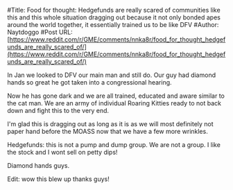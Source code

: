 #Title: Food for thought: Hedgefunds are really scared of communities like this and this whole situation dragging out because it not only bonded apes around the world together, it essentially trained us to be like DFV
#Author: Naytdoggo
#Post URL: [https://www.reddit.com/r/GME/comments/nnka8r/food_for_thought_hedgefunds_are_really_scared_of/](https://www.reddit.com/r/GME/comments/nnka8r/food_for_thought_hedgefunds_are_really_scared_of/)


In Jan we looked to DFV our main man and still do. Our guy had diamond hands so great he got taken into a congressional hearing.

Now he has gone dark and we are all trained, educated and aware similar to the cat man. We are an army of individual Roaring Kitties ready to not back down and fight this to the very end.

I'm glad this is dragging out as long as it is as we will most definitely not paper hand before the MOASS now that we have a few more wrinkles.

Hedgefunds: this is not a pump and dump group. We are not a group. I like the stock and I wont sell on petty dips!

Diamond hands guys.

Edit: wow this blew up thanks guys!